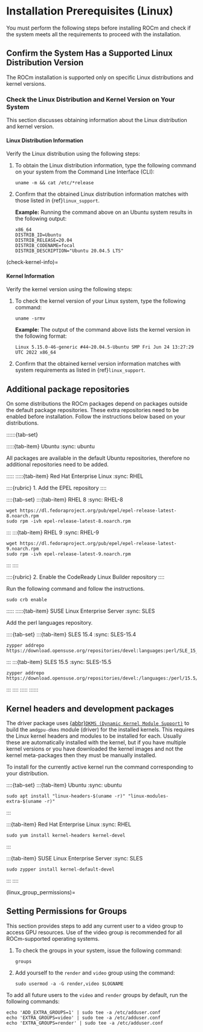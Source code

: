 # Installation Prerequisites (Linux)

You must perform the following steps before installing ROCm and check if the
system meets all the requirements to proceed with the installation.

## Confirm the System Has a Supported Linux Distribution Version

The ROCm installation is supported only on specific Linux distributions and
kernel versions.

### Check the Linux Distribution and Kernel Version on Your System

This section discusses obtaining information about the Linux distribution and
kernel version.

#### Linux Distribution Information

Verify the Linux distribution using the following steps:

1. To obtain the Linux distribution information, type the following command on
   your system from the Command Line Interface (CLI):

   ```shell
   uname -m && cat /etc/*release
   ```

2. Confirm that the obtained Linux distribution information matches with those listed in {ref}`linux_support`.

   **Example:** Running the command above on an Ubuntu system results in the
   following output:

   ```shell
   x86_64
   DISTRIB_ID=Ubuntu
   DISTRIB_RELEASE=20.04
   DISTRIB_CODENAME=focal
   DISTRIB_DESCRIPTION="Ubuntu 20.04.5 LTS"
   ```

(check-kernel-info)=

#### Kernel Information

Verify the kernel version using the following steps:

1. To check the kernel version of your Linux system, type the following command:

   ```shell
   uname -srmv
   ```

   **Example:** The output of the command above lists the kernel version in the
   following format:

   ```output
   Linux 5.15.0-46-generic #44~20.04.5-Ubuntu SMP Fri Jun 24 13:27:29 UTC 2022 x86_64
   ```

2. Confirm that the obtained kernel version information matches with system
   requirements as listed in {ref}`linux_support`.

## Additional package repositories

On some distributions the ROCm packages depend on packages outside the default
package repositories. These extra repositories need to be enabled before
installation. Follow the instructions below based on your distributions.

::::::{tab-set}

:::::{tab-item} Ubuntu
:sync: ubuntu

All packages are available in the default Ubuntu repositories, therefore
no additional repositories need to be added.

:::::
:::::{tab-item} Red Hat Enterprise Linux
:sync: RHEL

::::{rubric} 1. Add the EPEL repository
::::

::::{tab-set}
:::{tab-item} RHEL 8
:sync: RHEL-8

```shell
wget https://dl.fedoraproject.org/pub/epel/epel-release-latest-8.noarch.rpm
sudo rpm -ivh epel-release-latest-8.noarch.rpm
```

:::
:::{tab-item} RHEL 9
:sync: RHEL-9

```shell
wget https://dl.fedoraproject.org/pub/epel/epel-release-latest-9.noarch.rpm
sudo rpm -ivh epel-release-latest-9.noarch.rpm
```

:::
::::

::::{rubric} 2. Enable the CodeReady Linux Builder repository
::::

Run the following command and follow the instructions.

```shell
sudo crb enable
```

:::::
:::::{tab-item} SUSE Linux Enterprise Server
:sync: SLES

Add the perl languages repository.

::::{tab-set}
:::{tab-item} SLES 15.4
:sync: SLES-15.4

```shell
zypper addrepo https://download.opensuse.org/repositories/devel:languages:perl/SLE_15_SP4/devel:languages:perl.repo
```

:::
:::{tab-item} SLES 15.5
:sync: SLES-15.5

```shell
zypper addrepo https://download.opensuse.org/repositories/devel:/languages:/perl/15.5/devel:languages:perl.repo
```

:::
::::
:::::
::::::

## Kernel headers and development packages

The driver package uses
[{abbr}`DKMS (Dynamic Kernel Module Support)`][DKMS-wiki] to build
the `amdgpu-dkms` module (driver) for the installed kernels. This requires the
Linux kernel headers and modules to be installed for each. Usually these are
automatically installed with the kernel, but if you have multiple kernel
versions or you have downloaded the kernel images and not the kernel
meta-packages then they must be manually installed.

[DKMS-wiki]: https://en.wikipedia.org/wiki/Dynamic_Kernel_Module_Support

To install for the currently active kernel run the command corresponding
to your distribution.

::::{tab-set}
:::{tab-item} Ubuntu
:sync: ubuntu

```shell
sudo apt install "linux-headers-$(uname -r)" "linux-modules-extra-$(uname -r)"
```

:::

:::{tab-item} Red Hat Enterprise Linux
:sync: RHEL

```shell
sudo yum install kernel-headers kernel-devel
```

:::

:::{tab-item} SUSE Linux Enterprise Server
:sync: SLES

```shell
sudo zypper install kernel-default-devel
```

:::
::::

(linux_group_permissions)=

## Setting Permissions for Groups

This section provides steps to add any current user to a video group to access
GPU resources.
Use of the video group is recommended for all ROCm-supported operating
systems.

1. To check the groups in your system, issue the following command:

   ```shell
   groups
   ```

2. Add yourself to the `render` and `video` group using the command:

   ```shell
   sudo usermod -a -G render,video $LOGNAME
   ```

To add all future users to the `video` and `render` groups by default, run
the following commands:

```shell
echo 'ADD_EXTRA_GROUPS=1' | sudo tee -a /etc/adduser.conf
echo 'EXTRA_GROUPS=video' | sudo tee -a /etc/adduser.conf
echo 'EXTRA_GROUPS=render' | sudo tee -a /etc/adduser.conf
```

